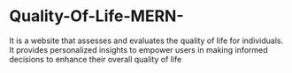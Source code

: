 # Quality-Of-Life-MERN-
 It is a website that assesses and evaluates the quality of life for individuals. It provides personalized insights to empower users in making  informed decisions to enhance their overall quality of life
